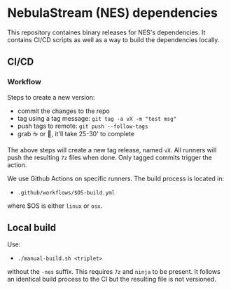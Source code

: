 # NebulaStream (NES) dependencies
This repository containes binary releases for NES's dependencies. It contains CI/CD scripts as well as a way
to build the dependencies locally.

## CI/CD
### Workflow
Steps to create a new version:
- commit the changes to the repo
- tag using a tag message: `git tag -a vX -m "test msg"`
- push tags to remote: `git push --follow-tags`
- grab :coffee: or :beer:, it'll take 25-30' to complete

The above steps will create a new tag release, named `vX`. All runners will push the resulting `7z` files when done.
Only tagged commits trigger the action.

We use Github Actions on specific runners. The build process is located in:
- `.github/workflows/$OS-build.yml`

where $OS is either `linux` or `osx`.

## Local build
Use: 
- `./manual-build.sh <triplet>` 

without the `-nes` suffix. This requires `7z` and `ninja` to be present. 
It follows an identical build process to the CI but the resulting file is not versioned.
